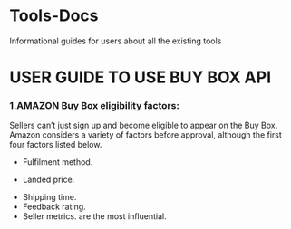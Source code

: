 # Tools-Docs
Informational guides for users about all the existing tools
# USER GUIDE TO USE BUY BOX API 
### 1.AMAZON Buy Box eligibility factors:
Sellers can’t just sign up and become eligible to appear on the Buy Box. Amazon considers a variety of factors before approval, although the first four factors listed below.
-	Fulfilment method.
+ Landed price.
* Shipping time.
* Feedback rating.
* Seller metrics.
  are the most influential. 
